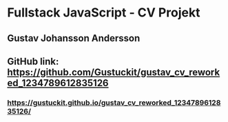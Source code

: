 # Fullstack JavaScript - CV Projekt
## Gustav Johansson Andersson
## GitHub link: https://github.com/Gustuckit/gustav_cv_reworked_1234789612835126

### https://gustuckit.github.io/gustav_cv_reworked_1234789612835126/
